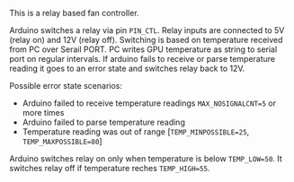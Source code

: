 This is a relay based fan controller.

Arduino switches a relay via pin `PIN_CTL`. Relay inputs are connected to 5V (relay on) and 12V (relay off). Switching is based on temperature received from PC over Serail PORT. PC writes GPU temperature as string to serial port on regular intervals. If arduino fails to receive or parse temperature reading it goes to an error state and switches relay back to 12V.

Possible error state scenarios:
* Arduino failed to receive temperature readings `MAX_NOSIGNALCNT=5` or more times
* Arduino failed to parse temperature reading
* Temperature reading was out of range [`TEMP_MINPOSSIBLE=25`, `TEMP_MAXPOSSIBLE=80`]

Arduino switches relay on only when temperature is below `TEMP_LOW=50`. It switches relay off if temperature reches `TEMP_HIGH=55`.